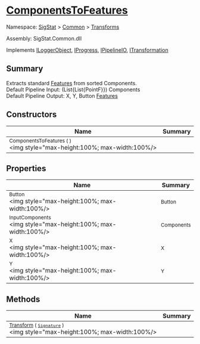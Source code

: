 # [ComponentsToFeatures](./ComponentsToFeatures.md)

Namespace: [SigStat]() > [Common](./../README.md) > [Transforms](./README.md)

Assembly: SigStat.Common.dll

Implements [ILoggerObject](./../ILoggerObject.md), [IProgress](./../Helpers/IProgress.md), [IPipelineIO](./../Pipeline/IPipelineIO.md), [ITransformation](./../ITransformation.md)

## Summary
Extracts standard [Features](https://github.com/hargitomi97/sigstat/blob/master/docs/md/SigStat/Common/Features.md) from sorted Components.  <br>Default Pipeline Input: (List{List{PointF}}) Components<br>Default Pipeline Output: X, Y, Button [Features](https://github.com/hargitomi97/sigstat/blob/master/docs/md/SigStat/Common/Features.md)

## Constructors

| Name | Summary | 
| --- | --- | 
| <sub>ComponentsToFeatures (  )</sub><div style="pointer-events:none; cursor:default; width=200"><img style="max-height:100%; max-width:100%/></div>| <sub></sub>| <br>


## Properties

| Name | Summary | 
| --- | --- | 
| <sub>Button</sub><div style="pointer-events:none; cursor:default; width=200"><img style="max-height:100%; max-width:100%/></div>| <sub>Button</sub>| <br>
| <sub>InputComponents</sub><div style="pointer-events:none; cursor:default; width=200"><img style="max-height:100%; max-width:100%/></div>| <sub>Components</sub>| <br>
| <sub>X</sub><div style="pointer-events:none; cursor:default; width=200"><img style="max-height:100%; max-width:100%/></div>| <sub>X</sub>| <br>
| <sub>Y</sub><div style="pointer-events:none; cursor:default; width=200"><img style="max-height:100%; max-width:100%/></div>| <sub>Y</sub>| <br>


## Methods

| Name | Summary | 
| --- | --- | 
| <sub>[Transform](./Methods/ComponentsToFeatures-100663582.md) ( [`Signature`](./../Signature.md) )</sub><div style="pointer-events:none; cursor:default; width=200"><img style="max-height:100%; max-width:100%/></div>| <sub></sub>| <br>


